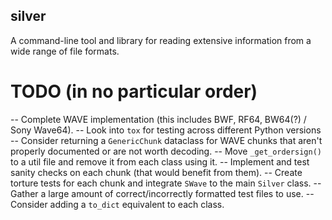 ## silver

A command-line tool and library for reading extensive information from a wide range of file formats.

# TODO (in no particular order)
-- Complete WAVE implementation (this includes BWF, RF64, BW64(?) / Sony Wave64).
-- Look into `tox` for testing across different Python versions
-- Consider returning a `GenericChunk` dataclass for WAVE chunks that aren't properly documented or are not worth decoding.
-- Move `_get_ordersign()` to a util file and remove it from each class using it.
-- Implement and test sanity checks on each chunk (that would benefit from them).
-- Create torture tests for each chunk and integrate `SWave` to the main `Silver` class.
-- Gather a large amount of correct/incorrectly formatted test files to use.
-- Consider adding a `to_dict` equivalent to each class.
